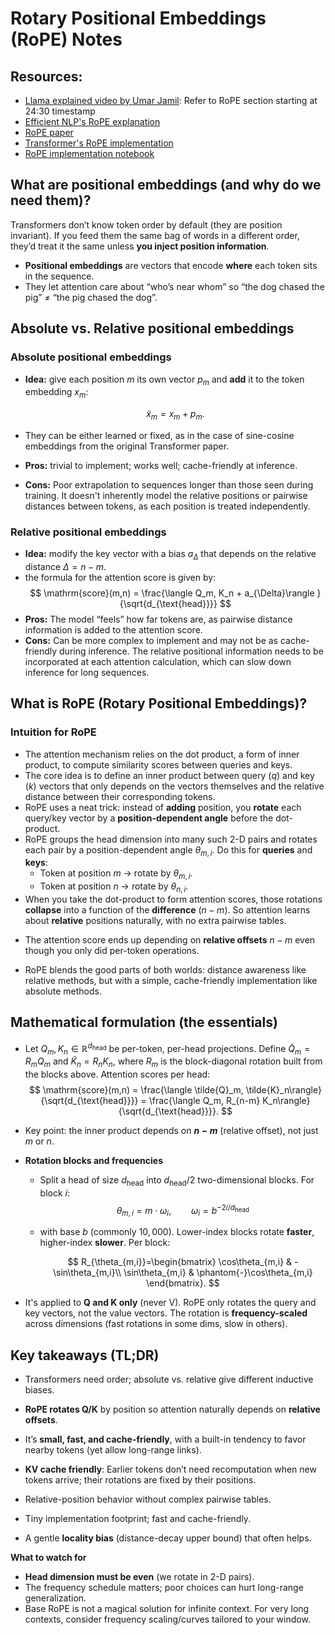 # Rotary Positional Embeddings (RoPE) Notes

## Resources:
- [Llama explained video by Umar Jamil](https://www.youtube.com/watch?v=Mn_9W1nCFLo): Refer to RoPE section starting at 24:30 timestamp 
- [Efficient NLP's RoPE explanation](https://www.youtube.com/watch?v=o29P0Kpobz0)
- [RoPE paper](https://arxiv.org/abs/2104.09864)
- [Transformer's RoPE implementation](https://github.com/huggingface/transformers/blob/main/src/transformers/models/llama/modeling_llama.py#L73)
- [RoPE implementation notebook](./play-nbs/rope.ipynb)

## What are positional embeddings (and why do we need them)?

Transformers don’t know token order by default (they are position invariant). If you feed them the same bag of words in a different order, they’d treat it the same unless **you inject position information**.

* **Positional embeddings** are vectors that encode **where** each token sits in the sequence.
* They let attention care about “who’s near whom” so “the dog chased the pig” ≠ “the pig chased the dog”.

## Absolute vs. Relative positional embeddings

### Absolute positional embeddings

* **Idea:** give each position $m$ its own vector $p_m$ and **add** it to the token embedding $x_m$:

  $$
  \tilde{x}_m = x_m + p_m.
  $$
* They can be either learned or fixed, as in the case of sine-cosine embeddings from the original Transformer paper.
* **Pros:** trivial to implement; works well; cache-friendly at inference.
* **Cons:** Poor extrapolation to sequences longer than those seen during training. It doesn't inherently model the relative positions or pairwise distances between tokens, as each position is treated independently.

### Relative positional embeddings

* **Idea:** modify the key vector with a bias $a_{\Delta}$ that depends on the relative distance $\Delta = n-m$.
* the formula for the attention score is given by:
  $$
  \mathrm{score}(m,n) = \frac{\langle Q_m, K_n + a_{\Delta}\rangle }{\sqrt{d_{\text{head}}}}
  $$
* **Pros:** The model “feels” how far tokens are, as pairwise distance information is added to the attention score.
* **Cons:** Can be more complex to implement and may not be as cache-friendly during inference. The relative positional information needs to be incorporated at each attention calculation, which can slow down inference for long sequences.


## What is RoPE (Rotary Positional Embeddings)?

### Intuition for RoPE
- The attention mechanism relies on the dot product, a form of inner product, to compute similarity scores between queries and keys.
- The core idea is to define an inner product between query ($q$) and key ($k$) vectors that only depends on the vectors themselves and the relative distance between their corresponding tokens.
- RoPE uses a neat trick: instead of **adding** position, you **rotate** each query/key vector by a **position-dependent angle** before the dot-product.
- RoPE groups the head dimension into many such 2-D pairs and rotates each pair by a position-dependent angle $\theta_{m,i}$. Do this for **queries** and **keys**:
    * Token at position $m$ → rotate by $\theta_{m,i}$.
    * Token at position $n$ → rotate by $\theta_{n,i}$.
- When you take the dot-product to form attention scores, those rotations **collapse** into a function of the **difference** $(n - m)$. So attention learns about **relative** positions naturally, with no extra pairwise tables.
* The attention score ends up depending on **relative offsets** $n-m$ even though you only did per-token operations.
- RoPE blends the good parts of both worlds: distance awareness like relative methods, but with a simple, cache-friendly implementation like absolute methods.

## Mathematical formulation (the essentials)
* Let $Q_m, K_n \in \mathbb{R}^{d_{\text{head}}}$ be per-token, per-head projections. Define $\tilde{Q}_m = R_m Q_m$ and $\tilde{K}_n = R_n K_n$, where $R_m$ is the block-diagonal rotation built from the blocks above. Attention scores per head:
$$
\mathrm{score}(m,n) = \frac{\langle \tilde{Q}_m, \tilde{K}_n\rangle}{\sqrt{d_{\text{head}}}}
= \frac{\langle Q_m, R_{n-m} K_n\rangle}{\sqrt{d_{\text{head}}}}.
$$
* Key point: the inner product depends on **$n-m$** (relative offset), not just $m$ or $n$.
* **Rotation blocks and frequencies**
  * Split a head of size $d_{\text{head}}$ into $d_{\text{head}}/2$ two-dimensional blocks. For block $i$:
    $$
    \theta_{m,i} = m\cdot \omega_i,\qquad 
    \omega_i = b^{-2i/d_{\text{head}}}
    $$
  * with base $b$ (commonly $10,000$). Lower-index blocks rotate **faster**, higher-index **slower**. Per block:

    $$
    R_{\theta_{m,i}}=\begin{bmatrix}
    \cos\theta_{m,i} & -\sin\theta_{m,i}\\
    \sin\theta_{m,i} & \phantom{-}\cos\theta_{m,i}
    \end{bmatrix}.
    $$

* It's applied to **Q and K only** (never V). RoPE only rotates the query and key vectors, not the value vectors. The rotation is **frequency-scaled** across dimensions (fast rotations in some dims, slow in others).

## Key takeaways (TL;DR)

* Transformers need order; absolute vs. relative give different inductive biases.
* **RoPE rotates Q/K** by position so attention naturally depends on **relative offsets**.
* It’s **small, fast, and cache-friendly**, with a built-in tendency to favor nearby tokens (yet allow long-range links).

* **KV cache friendly**: Earlier tokens don’t need recomputation when new tokens arrive; their rotations are fixed by their positions.


* Relative-position behavior without complex pairwise tables.
* Tiny implementation footprint; fast and cache-friendly.
* A gentle **locality bias** (distance-decay upper bound) that often helps.

**What to watch for**

* **Head dimension must be even** (we rotate in 2-D pairs).
* The frequency schedule matters; poor choices can hurt long-range generalization.
* Base RoPE is not a magical solution for infinite context. For very long contexts, consider frequency scaling/curves tailored to your window.

